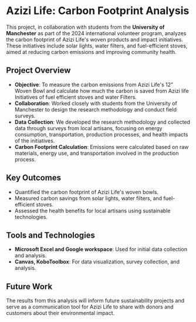 # Azizi Life: Carbon Footprint Analysis

This project, in collaboration with students from the **University of Manchester** as part of the 2024 international volunteer program, analyzes the carbon footprint of Azizi Life's woven products and impact initiatives. These initiatives include solar lights, water filters, and fuel-efficient stoves, aimed at reducing carbon emissions and improving community health.

## Project Overview
- **Objective**: To measure the carbon emissions from Azizi Life's 12” Woven Bowl and calculate how much  the carbon is saved from Azizi life Initiatives of  fuel efficient stoves and water Filters.
- **Collaboration**: Worked closely with students from the University of Manchester to design the research methodology and conduct field surveys.
- **Data Collection**: We developed the research methodology and collected data through surveys from local artisans, focusing on energy consumption, transportation, production processes, and health impacts of the initiatives.
- **Carbon Footprint Calculation**: Emissions were calculated based on raw materials, energy use, and transportation involved in the production process.

## Key Outcomes
- Quantified the carbon footprint of Azizi Life's woven bowls.
- Measured carbon savings from solar lights, water filters, and fuel-efficient stoves.
- Assessed the health benefits for local artisans using sustainable technologies.

## Tools and Technologies
- **Microsoft Excel and Google workspace**: Used for initial data collection and analysis.
- **Canvas, KoboToolbox**: For data visualization, survey collection, and analysis.

## Future Work
The results from this analysis will inform future sustainability projects and serve as a communication tool for Azizi Life to share with donors and customers about their environmental impact.
